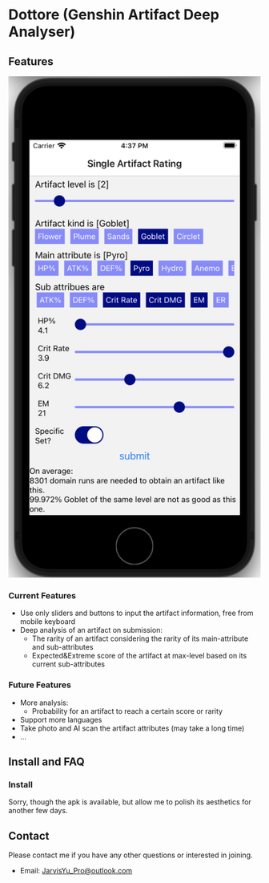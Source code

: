 # Dottore (Genshin Artifact Deep Analyser)

## Features

![Single_Artifact_Rating_1](readme_media/ScreenShot_SingleArtifactRating_1.png)

### Current Features

- Use only sliders and buttons to input the artifact information, free from mobile keyboard
- Deep analysis of an artifact on submission:
  - The rarity of an artifact considering the rarity of its main-attribute and sub-attributes
  - Expected&Extreme score of the artifact at max-level based on its current sub-attributes

### Future Features

- More analysis:
  - Probability for an artifact to reach a certain score or rarity
- Support more languages
- Take photo and AI scan the artifact attributes (may take a long time)
- ...

## Install and FAQ

### Install

Sorry, though the apk is available, but allow me to polish its aesthetics for another few days.

## Contact

Please contact me if you have any other questions or interested in joining.

- Email: JarvisYu_Pro@outlook.com

